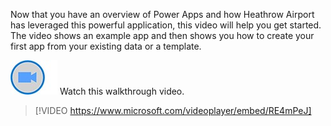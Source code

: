 Now that you have an overview of Power Apps and how Heathrow Airport has leveraged this powerful application, this video will help you get started. The video shows an example app and then shows you how to create your first app from your existing data or a template.

![Icon indicating play video](../media/video-icon.png) Watch this walkthrough video. 

> [!VIDEO https://www.microsoft.com/videoplayer/embed/RE4mPeJ]